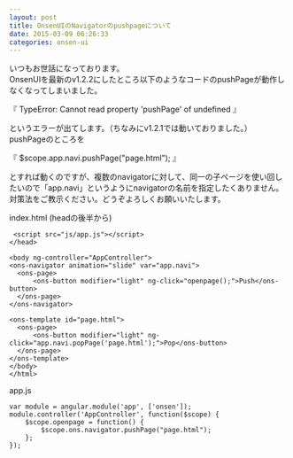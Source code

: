 ```yaml
---
layout: post
title: OnsenUIのNavigatorのpushpageについて
date: 2015-03-09 06:26:33
categories: onsen-ui
---
```

<!-- {% raw %} -->
<p>いつもお世話になっております。<br>
OnsenUIを最新のv1.2.2にしたところ以下のようなコードのpushPageが動作しなくなってしまいました。</p>

<p>『 TypeError: Cannot read property 'pushPage' of undefined 』</p>

<p>というエラーが出てします。（ちなみにv1.2.1では動いておりました。）<br>
pushPageのところを</p>

<p>『 $scope.app.navi.pushPage("page.html"); 』</p>

<p>とすれば動くのですが、複数のnavigatorに対して、同一の子ページを使い回したいので「app.navi」というようにnavigatorの名前を指定したくありません。<br>
対策法をご教示ください。どうぞよろしくお願いいたします。</p>

<p>index.html (headの後半から)</p>

<pre><code> &lt;script src="js/app.js"&gt;&lt;/script&gt;  
&lt;/head&gt;

&lt;body ng-controller="AppController"&gt;    
&lt;ons-navigator animation="slide" var="app.navi"&gt;
  &lt;ons-page&gt;
      &lt;ons-button modifier="light" ng-click="openpage();"&gt;Push&lt;/ons-button&gt;
  &lt;/ons-page&gt;
&lt;/ons-navigator&gt;

&lt;ons-template id="page.html"&gt;
  &lt;ons-page&gt;
      &lt;ons-button modifier="light" ng-click="app.navi.popPage('page.html');"&gt;Pop&lt;/ons-button&gt;
  &lt;/ons-page&gt;
&lt;/ons-template&gt;
&lt;/body&gt; 
&lt;/html&gt;
</code></pre>

<p>app.js</p>

<pre><code>var module = angular.module('app', ['onsen']);
module.controller('AppController', function($scope) { 
    $scope.openpage = function() {
        $scope.ons.navigator.pushPage("page.html");
    };
});
</code></pre>
<!-- {% endraw %} -->

